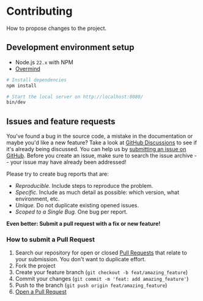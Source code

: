 # Contributing

How to propose changes to the project.

## Development environment setup

 - Node.js `22.x` with NPM
 - [Overmind](https://github.com/DarthSim/overmind)

```bash
# Install dependencies
npm install

# Start the local server on http://localhost:8080/
bin/dev
```

## Issues and feature requests

You've found a bug in the source code, a mistake in the documentation or maybe you'd like a new feature? Take a look at [GitHub Discussions](https://github.com/t-richards/enshrouded-config/discussions) to see if it's already being discussed. You can help us by [submitting an issue on GitHub](https://github.com/t-richards/enshrouded-config/issues). Before you create an issue, make sure to search the issue archive -- your issue may have already been addressed!

Please try to create bug reports that are:

- _Reproducible._ Include steps to reproduce the problem.
- _Specific._ Include as much detail as possible: which version, what environment, etc.
- _Unique._ Do not duplicate existing opened issues.
- _Scoped to a Single Bug._ One bug per report.

**Even better: Submit a pull request with a fix or new feature!**

### How to submit a Pull Request

1. Search our repository for open or closed
   [Pull Requests](https://github.com/t-richards/enshrouded-config/pulls)
   that relate to your submission. You don't want to duplicate effort.
2. Fork the project
3. Create your feature branch (`git checkout -b feat/amazing_feature`)
4. Commit your changes (`git commit -m 'feat: add amazing_feature'`)
5. Push to the branch (`git push origin feat/amazing_feature`)
6. [Open a Pull Request](https://github.com/t-richards/enshrouded-config/compare?expand=1)